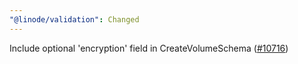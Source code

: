 ```yaml
---
"@linode/validation": Changed
---
```


Include optional 'encryption' field in CreateVolumeSchema ([#10716](https://github.com/linode/manager/pull/10716))
